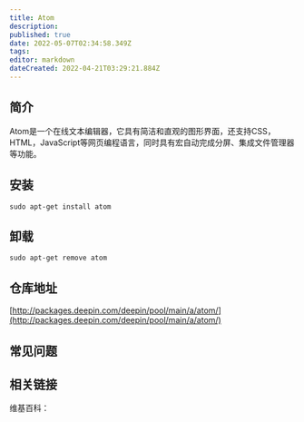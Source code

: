 ```yaml
---
title: Atom
description: 
published: true
date: 2022-05-07T02:34:58.349Z
tags: 
editor: markdown
dateCreated: 2022-04-21T03:29:21.884Z
---
```


## 简介

Atom是一个在线文本编辑器，它具有简洁和直观的图形界面，还支持CSS，HTML，JavaScript等网页编程语言，同时具有宏自动完成分屏、集成文件管理器等功能。

## 安装

`sudo apt-get install atom`

## 卸载

`sudo apt-get remove atom`

## 仓库地址

[http://packages.deepin.com/deepin/pool/main/a/atom/](http://packages.deepin.com/deepin/pool/main/a/atom/)


## 常见问题


## 相关链接

维基百科：